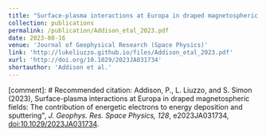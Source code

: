 ```yaml
---
title: "Surface-plasma interactions at Europa in draped magnetospheric fields: The contribution of energetic electrons to energy deposition and sputtering"
collection: publications
permalink: /publication/Addison_etal_2023.pdf
date: 2023-08-16
venue: 'Journal of Geophysical Research (Space Physics)'
link: 'http://lukeliuzzo.github.io/files/Addison_etal_2023.pdf'
xurl: 'http://doi.org/10.1029/2023JA031734'
shortauthor: 'Addison et al.'
---
```


[comment]: # Recommended citation: Addison, P., L. Liuzzo, and S. Simon (2023), Surface-plasma interactions at Europa in draped magnetospheric fields: The contribution of energetic electrons to energy deposition and sputtering", <i>J. Geophys. Res. Space Physics, 128</i>, e2023JA031734, [doi:10.1029/2023JA031734](https://doi.org/10.1029/2023JA031734).
